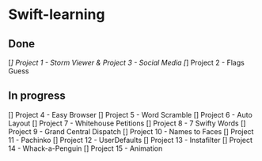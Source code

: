 # Swift-learning

## Done
[*] Project 1 - Storm Viewer & Project 3 - Social Media
[*] Project 2 - Flags Guess

## In progress
[] Project 4 - Easy Browser
[] Project 5 - Word Scramble
[] Project 6 - Auto Layout
[] Project 7 - Whitehouse Petitions
[] Project 8 - 7 Swifty Words
[] Project 9 - Grand Central Dispatch
[] Project 10 - Names to Faces
[] Project 11 - Pachinko
[] Project 12 - UserDefaults
[] Project 13 - Instafilter
[] Project 14 - Whack-a-Penguin
[] Project 15 - Animation

